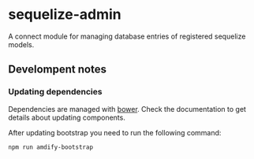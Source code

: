 # sequelize-admin

A connect module for managing database entries of registered sequelize models.

## Develompent notes

### Updating dependencies

Dependencies are managed with [bower](https://github.com/twitter/bower).
Check the documentation to get details about updating components.

After updating bootstrap you need to run the following command:

`npm run amdify-bootstrap`
